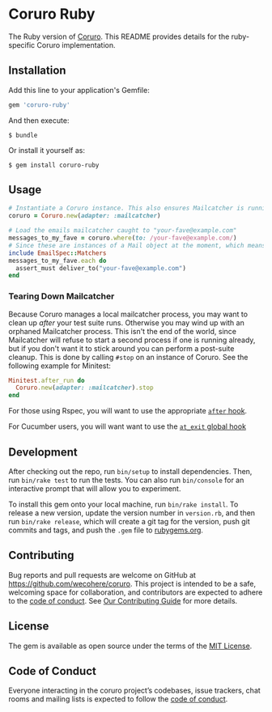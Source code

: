# Coruro Ruby

The Ruby version of [Coruro](../README.md). This README provides details for the ruby-specific Coruro implementation.

## Installation

Add this line to your application's Gemfile:

```ruby
gem 'coruro-ruby'
```

And then execute:

    $ bundle

Or install it yourself as:

    $ gem install coruro-ruby

## Usage


```ruby
# Instantiate a Coruro instance. This also ensures Mailcatcher is running
coruro = Coruro.new(adapter: :mailcatcher)

# Load the emails mailcatcher caught to "your-fave@example.com"
messages_to_my_fave = coruro.where(to: /your-fave@example.com/)
# Since these are instances of a Mail object at the moment, which means they probably play nice with [EmailSpec::Matchers](https://github.com/email-spec/email-spec#rspec-matchers)
include EmailSpec::Matchers
messages_to_my_fave.each do
  assert_must deliver_to("your-fave@example.com")
end
```

### Tearing Down Mailcatcher
Because Coruro manages a local mailcatcher process, you may want to clean up *after* your test suite runs. Otherwise you may wind up with an orphaned Mailcatcher process. This isn't the end of the world, since Mailcatcher will refuse to start a second process if one is running already, but if you don't want it to stick around you can perform a post-suite cleanup. This is done by calling `#stop` on an instance of Coruro. See the following example for Minitest:

```ruby
Minitest.after_run do
  Coruro.new(adapter: :mailcatcher).stop
end
```
For those using Rspec, you will want to use the appropriate [`after` hook](https://relishapp.com/rspec/rspec-core/v/3-7/docs/hooks/before-and-after-hooks).

For Cucumber users, you will want want to use the [`at_exit` global hook](https://github.com/cucumber/cucumber/wiki/Hooks#global-hooks)

## Development

After checking out the repo, run `bin/setup` to install dependencies. Then, run `bin/rake test` to run the tests. You can also run `bin/console` for an interactive prompt that will allow you to experiment.

To install this gem onto your local machine, run `bin/rake install`. To release a new version, update the version number in `version.rb`, and then run `bin/rake release`, which will create a git tag for the version, push git commits and tags, and push the `.gem` file to [rubygems.org](https://rubygems.org).

## Contributing

Bug reports and pull requests are welcome on GitHub at https://github.com/wecohere/coruro. This project is intended to be a safe, welcoming space for collaboration, and contributors are expected to adhere to the [code of conduct](../CODE_OF_CONDUCT.md). See [Our Contributing Guide](../CONTRIBUTING.md) for more details.

## License

The gem is available as open source under the terms of the [MIT License](https://opensource.org/licenses/MIT).

## Code of Conduct

Everyone interacting in the coruro project’s codebases, issue trackers, chat rooms and mailing lists is expected to follow the [code of conduct](../CODE_OF_CONDUCT.md).
